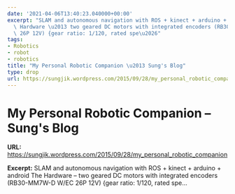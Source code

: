 ```yaml
---
date: '2021-04-06T13:40:23.040000+00:00'
excerpt: "SLAM and autonomous navigation with ROS + kinect + arduino + android The\
  \ Hardware \u2013 two geared DC motors with integrated encoders (RB30-MM7W-D W/EC\
  \ 26P 12V) {gear ratio: 1/120, rated spe\u2026"
tags:
- Robotics
- robot
- robotics
title: "My Personal Robotic Companion \u2013 Sung's Blog"
type: drop
url: https://sungjik.wordpress.com/2015/09/28/my_personal_robotic_companion
---
```


# My Personal Robotic Companion – Sung's Blog

**URL:** https://sungjik.wordpress.com/2015/09/28/my_personal_robotic_companion

**Excerpt:** SLAM and autonomous navigation with ROS + kinect + arduino + android The Hardware – two geared DC motors with integrated encoders (RB30-MM7W-D W/EC 26P 12V) {gear ratio: 1/120, rated spe…
